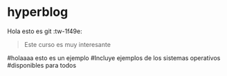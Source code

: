 # hyperblog
Hola esto es git :tw-1f49e: 
>Este curso es muy interesante 

#holaaaa esto es un ejemplo
#Incluye ejemplos de los sistemas operativos
#disponibles para todos